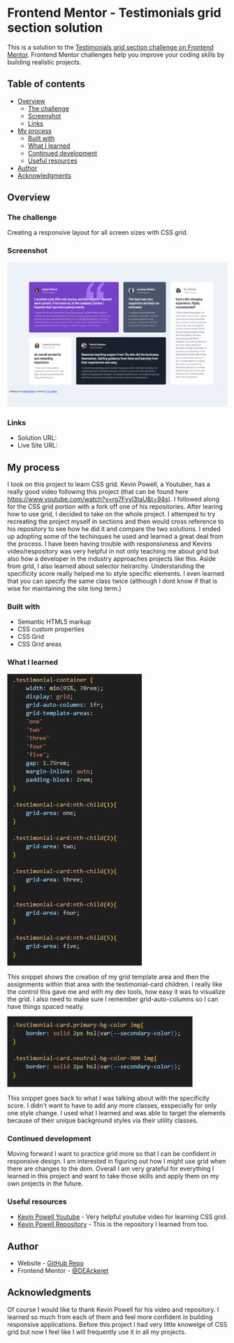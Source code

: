 # Frontend Mentor - Testimonials grid section solution

This is a solution to the [Testimonials grid section challenge on Frontend Mentor](https://www.frontendmentor.io/challenges/testimonials-grid-section-Nnw6J7Un7). Frontend Mentor challenges help you improve your coding skills by building realistic projects. 

## Table of contents

- [Overview](#overview)
  - [The challenge](#the-challenge)
  - [Screenshot](#screenshot)
  - [Links](#links)
- [My process](#my-process)
  - [Built with](#built-with)
  - [What I learned](#what-i-learned)
  - [Continued development](#continued-development)
  - [Useful resources](#useful-resources)
- [Author](#author)
- [Acknowledgments](#acknowledgments)

## Overview

### The challenge

Creating a responsive layout for all screen sizes with CSS grid.

### Screenshot

![](./testimonial-grid-screenshot-FINAL.PNG)

### Links

- Solution URL: [](https://www.frontendmentor.io/challenges/testimonials-grid-section-Nnw6J7Un7/hub?share=true)
- Live Site URL: [](https://deackeret.github.io/testimonial-grid-section/)

## My process

I took on this project to learn CSS grid. Kevin Powell, a Youtuber, has a really good video following this project (that can be found here https://www.youtube.com/watch?v=rg7Fvvl3taU&t=94s). I followed along for the CSS grid portion with a fork off one of his repositories. After learing how to use grid, I decided to take on the whole project. I attemped to try recreating the project myself in sections and then would cross reference to his repository to see how he did it and compare the two solutions. I ended up adopting some of the techinques he used and learned a great deal from the process. I have been having trouble with responsivness and Kevins video/respository was very helpful in not only teaching me about grid but also how a developer in the industry approaches projects like this. Aside from grid, I also learned about selector heirarchy. Understanding the specificity score really helped me to style specific elements. I even learned that you can specify the same class twice (although I dont know if that is wise for maintaining the site long term.) 

### Built with

- Semantic HTML5 markup
- CSS custom properties
- CSS Grid
- CSS Grid areas

### What I learned

![code snippet 1](./code-snippet-1.PNG)

This snippet shows the creation of my grid template area and then the assignments within that area with the testimonial-card children. I really like the control this gave me and with my dev tools, how easy it was to visualize the grid. I also need to make sure I remember grid-auto-columns so I can have things spaced neatly. 

![code snippet 2](./code-snippet-2.PNG)

This snippet goes back to what I was talking about with the specificity score. I didn't want to have to add any more classes, esspecially for only one style change. I used what I learned and was able to target the elements because of their unique background styles via their utility classes. 

### Continued development

Moving forward I want to practice grid more so that I can be confident in responsive design. I am interested in figuring out how I might use grid when there are changes to the dom. Overall I am very grateful for everything I learned in this project and want to take those skills and apply them on my own projects in the future. 


### Useful resources

- [Kevin Powell Youtube](https://www.youtube.com/watch?v=rg7Fvvl3taU&t=94s) - Very helpful youtube video for learning CSS grid.
- [Kevin Powell Repository](https://github.com/kevin-powell/learn-grid-the-easy-way) - This is the repository I learned from too.


## Author

- Website - [GitHub Repo](https://www.your-site.com)
- Frontend Mentor - [@DEAckeret](https://www.frontendmentor.io/profile/DEAckeret)


## Acknowledgments

Of course I would like to thank Kevin Powell for his video and repository. I learned so much from each of them and feel more confident in building responsive applications. Before this project I had very little knowelge of CSS grid but now I feel like I will frequently use it in all my projects.
